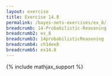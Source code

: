 ```yaml
---
layout: exercise
title: Exercise 14.8
permalink: /bayes-nets-exercises/ex_8/
breadcrumb: 14-Probabilistic-Reasoning
breadcrumb2: ex_8
breadcrumb3: 14probabilisticReasoning
breadcrumb4: ch14ex8
breadcrumb5: ex14.8
---
```


{% include mathjax_support %}

